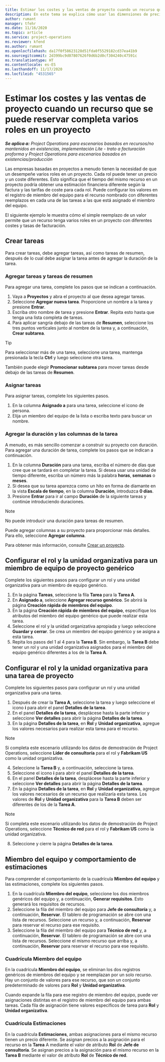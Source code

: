 ```yaml
---
title: Estimar los costes y las ventas de proyecto cuando un recurso que se puede reservar completa varios roles en un proyecto
description: En este tema se explica cómo usar las dimensiones de precios para admitir las estimaciones de precios y costes para un recurso que cumpla varios roles en un proyecto.
author: rumant
manager: tfehr
ms.date: 11/16/2020
ms.topic: article
ms.service: project-operations
ms.reviewer: kfend
ms.author: rumant
ms.openlocfilehash: da17f0f58623128d51fda0f5529182cd37ea41b9
ms.sourcegitcommit: 2d399bc9d07807626f0d6b2d0cf304240c47591c
ms.translationtype: HT
ms.contentlocale: es-ES
ms.lasthandoff: 11/17/2020
ms.locfileid: "4531565"
---
```

# <a name="estimate-project-sales-and-costs-when-a-bookable-resource-fills-multiple-roles-on-a-project"></a>Estimar los costes y las ventas de proyecto cuando un recurso que se puede reservar completa varios roles en un proyecto 

_**Se aplica a:** Project Operations para escenarios basados en recursos/no mantenidos en existencias, implementación Lite - trato a facturación proforma y Project Operations para escenarios basados en existencias/producción_ 

Las empresas basadas en proyectos a menudo tienen la necesidad de que un desempeñe varios roles en un proyecto. Cada rol puede tener un precio y un coste diferentes. Esto significa que el tiempo del mismo recurso en un proyecto podría obtener una estimación financiera diferente según la factura y las tarifas de coste para cada rol. Puede configurar los valores en el registro de miembro del equipo para el recurso nombrado con diferentes reemplazos en cada una de las tareas a las que está asignado el miembro del equipo.

El siguiente ejemplo le muestra cómo el simple reemplazo de un valor permite que un recurso tenga varios roles en un proyecto con diferentes costes y tasas de facturación.

## <a name="create-tasks"></a>Crear tareas
Para crear tareas, debe agregar tareas, así como tareas de resumen, después de lo cual debe asignar la tarea antes de agregar la duración de la tarea. 

### <a name="add-tasks-and-summary-tasks"></a>Agregar tareas y tareas de resumen
Para agregar una tarea, complete los pasos que se indican a continuación.

1. Vaya a **Proyectos** y abra el proyecto al que desea agregar tareas.
2. Seleccione **Agregar nueva tarea**. Proporcione un nombre a la tarea y presione **Entrar**.
3. Escriba otro nombre de tarea y presione **Entrar**. Repita esto hasta que tenga una lista completa de tareas.
3. Para aplicar sangría debajo de las tareas de **Resumen**, seleccione los tres puntos verticales junto al nombre de la tarea y, a continuación, **Crear subtarea**. 

  > [!TIP]
  > Para seleccionar más de una tarea, seleccione una tarea, mantenga presionada la tecla **Ctrl** y luego seleccione otra tarea.
  >
  > También puede elegir **Promocionar subtarea** para mover tareas desde debajo de las tareas de **Resumen**.

### <a name="assign-tasks"></a>Asignar tareas

Para asignar tareas, complete los siguientes pasos.

1. En la columna **Asignado a** para una tarea, seleccione el icono de persona.
2. Elija un miembro del equipo de la lista o escriba texto para buscar un nombre.

### <a name="add-task-duration-and-columns"></a>Agregar la duración y las columnas de la tarea

A menudo, es más sencillo comenzar a construir su proyecto con duración. Para agregar una duración de tarea, complete los pasos que se indican a continuación.

1. En la columna **Duración** para una tarea, escriba el número de días que cree que se tardará en completar la tarea. Si desea usar una unidad de tiempo diferente, escriba un número más la palabra **horas**, **semanas** o **meses**.
2. Si desea que su tarea aparezca como un hito en forma de diamante en la vista **Escala de tiempo**, en la columna **Duración**, introduzca **0 días**.
3. Presione **Entrar** para ir al campo **Duración** de la siguiente tareas y continúe introduciendo duraciones.

  > [!NOTE]
  > No puede introducir una duración para tareas de resumen.

Puede agregar columnas a su proyecto para proporcionar más detalles. Para ello, seleccione **Agregar columna**. 

Para obtener más información, consulte [Crear un proyecto](https://support.microsoft.com/en-us/office/create-a-project-a5b5e823-fb2e-45fd-be00-7d84422d9749).

## <a name="set-up-the-role-and-organization-unit-for-a-generic-project-team-member"></a>Configurar el rol y la unidad organizativa para un miembro de equipo de proyecto genérico
Complete los siguientes pasos para configurar un rol y una unidad organizativa para un miembro de equipo genérico.

1. En la página **Tareas**, seleccione la fila **Tarea** para la **Tarea A**. 
2. En **Asignado a**, seleccione **Agregar recurso genérico**. Se abrirá la página **Creación rápida de miembros del equipo**.
3. En la página **Creación rápida de miembros del equipo**, especifique los atributos del miembro del equipo genérico que puede realizar esta tarea.
4. Seleccione el rol y la unidad organizativa apropiada y luego seleccione **Guardar y cerrar**. Se crea un miembro del equipo genérico y se asigna a esta tarea. 
5. Repita los pasos del 1 al 4 para la **Tarea B**. Sin embargo, la **Tarea B** debe tener un rol y una unidad organizativa asignados para el miembro del equipo genérico diferentes a los de la **Tarea A**. 

## <a name="set-up-the-role-and-organization-unit-for-a-project-task"></a>Configurar el rol y la unidad organizativa para una tarea de proyecto
Complete los siguientes pasos para configurar un rol y una unidad organizativa para una tarea.

1. Después de crear la **Tarea A**, seleccione la tarea y luego seleccione el icono **i** para abrir el panel **Detalles de la tarea**. 
2. En el panel **Detalles de la tarea**, desplácese hasta la parte inferior y seleccione **Ver detalles** para abrir la página **Detalles de la tarea**.
3. En la página **Detalles de la tarea**, en **Rol** y **Unidad organizativa**, agregue los valores necesarios para realizar esta tarea para el recurso. 

  > [!NOTE]
  > Si completa este escenario utilizando los datos de demostración de Project Operations, seleccione **Líder de consultoría** para el rol y **Fabrikam US** como la unidad organizativa.

4. Seleccione la **Tarea B** y, a continuación, seleccione la tarea.
5. Seleccione el icono **i** para abrir el panel **Detalles de la tarea**. 
6. En el panel **Detalles de la tarea**, desplácese hasta la parte inferior y seleccione **Ver detalles** para abrir la página **Detalles de la tarea**.
7. En la página **Detalles de la tarea**, en **Rol** y **Unidad organizativa**, agregue los valores necesarios de un recurso que realizaría esta tarea. Los valores de **Rol** y **Unidad organizativa** para la **Tarea B** deben ser diferentes de los de la **Tarea A**. 

  > [!NOTE]
  > Si completa este escenario utilizando los datos de demostración de Project Operations, seleccione **Técnico de red** para el rol y **Fabrikam US** como la unidad organizativa.

8. Seleccione y cierre la página **Detalles de la tarea**. 

## <a name="team-member-and-estimates-behavior"></a>Miembro del equipo y comportamiento de estimaciones 
Para comprender el comportamiento de la cuadrícula **Miembro del equipo** y las estimaciones, complete los siguientes pasos.

1. En la cuadrícula **Miembro del equipo**, seleccione los dos miembros genéricos del equipo y, a continuación, **Generar requisitos**. Esto generará los requisitos de recursos. 
2. Seleccione la fila del miembro del equipo para **Jefe de consultoría** y, a continuación, **Reservar**. El tablero de programación se abre con una lista de recursos. Seleccione un recurso y, a continuación, **Reservar** para reservar el recurso para ese requisito.
3. Seleccione la fila del miembro del equipo para **Técnico de red** y, a continuación, **Reservar**. El tablero de programación se abre con una lista de recursos. Seleccione el mismo recurso que arriba y, a continuación, **Reservar** para reservar el recurso para ese requisito.

### <a name="team-member-grid"></a>Cuadrícula Miembro del equipo 

En la cuadrícula **Miembro del equipo**, se eliminan los dos registros genéricos de miembros del equipo y se reemplazan por un solo recurso. Hay un conjunto de valores para ese recurso, que son un conjunto predeterminado de valores para **Rol** y **Unidad organizativa**.

Cuando expande la fila para ese registro de miembro del equipo, puede ver asignaciones distintas en el registro de miembro del equipo para ambas tareas. Cada fila de asignación tiene valores específicos de tarea para **Rol** y **Unidad organizativa**. 

### <a name="estimates-grid"></a>Cuadrícula Estimaciones 

En la cuadrícula **Estimaciones**, ambas asignaciones para el mismo recurso tienen un precio diferente. Se asignan precios a la asignación para el recurso en la **Tarea** A mediante el valor de atributo **Rol** de **Jefe de consultoría**. Se asignan precios a la asignación para el mismo recurso en la **Tarea B** mediante el valor de atributo **Rol** de **Técnico de red**.
